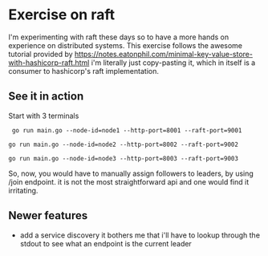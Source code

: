 # Exercise on raft 

I'm experimenting with raft these days so to have a more hands on experience on distributed systems. This exercise follows the awesome tutorial provided by <https://notes.eatonphil.com/minimal-key-value-store-with-hashicorp-raft.html> i'm literally just copy-pasting it, which in itself is a consumer to hashicorp's raft implementation.


## See it in action

Start with 3 terminals

```shell
 go run main.go --node-id=node1 --http-port=8001 --raft-port=9001
 ```

 ```shell
 go run main.go --node-id=node2 --http-port=8002 --raft-port=9002
 ```

 ```shell
 go run main.go --node-id=node3 --http-port=8003 --raft-port=9003
 ```

So, now, you would have to manually assign followers to leaders, by using /join endpoint. it is not the most straightforward api and one would find it irritating.

## Newer features

- add a service discovery
it bothers me that i'll have to lookup through the stdout to see what an endpoint is the current leader